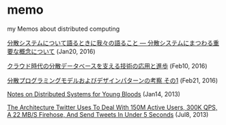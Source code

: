 # memo

my Memos about distributed computing


[分散システムについて語るときに我々の語ること ― 分散システムにまつわる重要な概念について](http://postd.cc/learning-about-distributed-systems/) (Jan20, 2016)

[クラウド時代の分散データベースを支える技術の応用と進歩](http://kuenishi.hatenadiary.jp/entry/2016/02/10/185648) (Feb10, 2016)

[分散プログラミングモデルおよびデザインパターンの考察 その1](http://kumagi.hatenablog.com/entry/distributed_system_taxonomy_part1) 
(Feb21, 2016)


[Notes on Distributed Systems for Young Bloods](https://www.somethingsimilar.com/2013/01/14/notes-on-distributed-systems-for-young-bloods/) (Jan14, 2013)

[The Architecture Twitter Uses To Deal With 150M Active Users, 300K QPS, A 22 MB/S Firehose, And Send Tweets In Under 5 Seconds](http://highscalability.com/blog/2013/7/8/the-architecture-twitter-uses-to-deal-with-150m-active-users.html) (Jul8, 2013)
